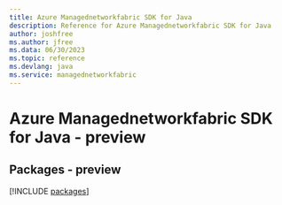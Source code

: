 ```yaml
---
title: Azure Managednetworkfabric SDK for Java
description: Reference for Azure Managednetworkfabric SDK for Java
author: joshfree
ms.author: jfree
ms.data: 06/30/2023
ms.topic: reference
ms.devlang: java
ms.service: managednetworkfabric
---
```

# Azure Managednetworkfabric SDK for Java - preview
## Packages - preview
[!INCLUDE [packages](managednetworkfabric-index.md)]